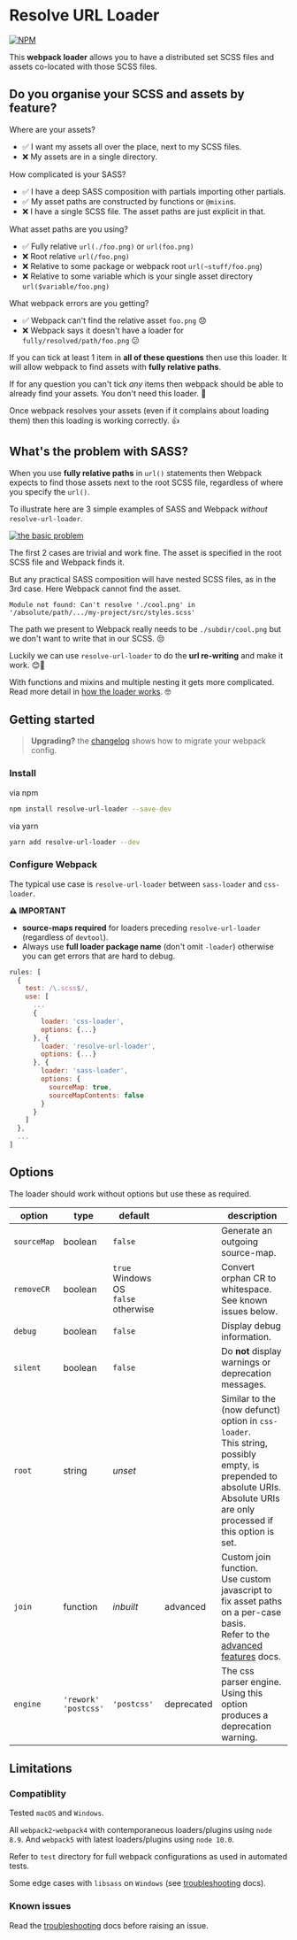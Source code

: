 # Resolve URL Loader

[![NPM](https://nodei.co/npm/resolve-url-loader.png)](https://www.npmjs.com/package/resolve-url-loader)

This **webpack loader** allows you to have a distributed set SCSS files and assets co-located with those SCSS files.

## Do you organise your SCSS and assets by feature?

Where are your assets?

* ✅ I want my assets all over the place, next to my SCSS files.
* ❌ My assets are in a single directory.

How complicated is your SASS?

* ✅ I have a deep SASS composition with partials importing other partials.
* ✅ My asset paths are constructed by functions or `@mixin`s.
* ❌ I have a single SCSS file. The asset paths are just explicit in that.

What asset paths are you using?

* ✅ Fully relative `url(./foo.png)` or `url(foo.png)`
* ❌ Root relative `url(/foo.png)`
* ❌ Relative to some package or webpack root `url(~stuff/foo.png`)
* ❌ Relative to some variable which is your single asset directory `url($variable/foo.png)`

What webpack errors are you getting?

* ✅ Webpack can't find the relative asset `foo.png` 😞
* ❌ Webpack says it doesn't have a loader for `fully/resolved/path/foo.png` 😕

If you can tick at least 1 item in **all of these questions** then use this loader. It will allow webpack to find assets with **fully relative paths**.

If for any question you can't tick _any_ items then webpack should be able to already find your assets. You don't need this loader. 🤷

Once webpack resolves your assets (even if it complains about loading them) then this loading is working correctly. 👍

## What's the problem with SASS?

When you use **fully relative paths** in `url()` statements then Webpack expects to find those assets next to the root SCSS file, regardless of where you specify the `url()`.

To illustrate here are 3 simple examples of SASS and Webpack _without_ `resolve-url-loader`.

[![the basic problem](https://raw.githubusercontent.com/bholloway/resolve-url-loader/v4-maintenance/packages/resolve-url-loader/basic-problem.svg)](docs/basic-problem.svg)

The first 2 cases are trivial and work fine. The asset is specified in the root SCSS file and Webpack finds it.

But any practical SASS composition will have nested SCSS files, as in the 3rd case. Here Webpack cannot find the asset.

```
Module not found: Can't resolve './cool.png' in '/absolute/path/.../my-project/src/styles.scss'
```

The path we present to Webpack really needs to be `./subdir/cool.png` but we don't want to write that in our SCSS. 😒

Luckily we can use `resolve-url-loader` to do the **url re-writing** and make it work. 😊🎉

With functions and mixins and multiple nesting it gets more complicated. Read more detail in [how the loader works](how-it-works.md). 🤓

## Getting started

> **Upgrading?** the [changelog](resolve-url-loader_CHANGELOG.md) shows how to migrate your webpack config.

### Install

via npm

```bash
npm install resolve-url-loader --save-dev
```

via yarn

```bash
yarn add resolve-url-loader --dev
```

### Configure Webpack

The typical use case is `resolve-url-loader` between `sass-loader` and `css-loader`.

**⚠️ IMPORTANT**
* **source-maps required** for loaders preceding `resolve-url-loader` (regardless of `devtool`).
* Always use **full loader package name** (don't omit `-loader`) otherwise you can get errors that are hard to debug.


``` javascript
rules: [
  {
    test: /\.scss$/,
    use: [
      ...
      {
        loader: 'css-loader',
        options: {...}
      }, {
        loader: 'resolve-url-loader',
        options: {...}
      }, {
        loader: 'sass-loader',
        options: {
          sourceMap: true,
          sourceMapContents: false
        }
      }
    ]
  },
  ...
]
```

## Options

The loader should work without options but use these as required.

| option      | type                       | default                                 |            |  description                                                                                                                                                                     |
|-------------|----------------------------|-----------------------------------------|------------|----------------------------------------------------------------------------------------------------------------------------------------------------------------------------------|
| `sourceMap` | boolean                    | `false`                                 |            | Generate an outgoing source-map.                                                                                                                                                 |
| `removeCR`  | boolean                    | `true` Windows OS<br/>`false` otherwise |            | Convert orphan CR to whitespace.<br/>See known issues below.                                                                                                                     |
| `debug`     | boolean                    | `false`                                 |            | Display debug information.                                                                                                                                                       |
| `silent`    | boolean                    | `false`                                 |            | Do **not** display warnings or deprecation messages.                                                                                                                             |
| `root`      | string                     | _unset_                                 |            | Similar to the (now defunct) option in `css-loader`.<br/>This string, possibly empty, is prepended to absolute URIs.<br/>Absolute URIs are only processed if this option is set. |
| `join`      | function                   | _inbuilt_                               | advanced   | Custom join function.<br/>Use custom javascript to fix asset paths on a per-case basis.<br/>Refer to the [advanced features](advanced-features.md) docs.                    |
| `engine`    | `'rework'`<br/>`'postcss'` | `'postcss'`                             | deprecated | The css parser engine.<br/>Using this option produces a deprecation warning.                                                                                                     |

## Limitations

### Compatiblity

Tested `macOS` and `Windows`.

All `webpack2`-`webpack4` with contemporaneous loaders/plugins using `node 8.9`. And `webpack5` with latest loaders/plugins using `node 10.0`.

Refer to `test` directory for full webpack configurations as used in automated tests.

Some edge cases with `libsass` on `Windows` (see [troubleshooting](troubleshooting.md) docs).

### Known issues

Read the [troubleshooting](troubleshooting.md) docs before raising an issue.
